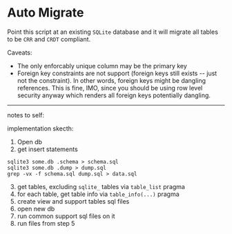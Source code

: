 # Auto Migrate

Point this script at an existing `SQLite` database and it will migrate all tables to be `CRR` and `CRDT` compliant.

Caveats:
- The only enforcably unique column may be the primary key
- Foreign key constraints are not support (foreign keys still exists -- just not the constraint). In other words, foreign keys might be dangling references. This is fine, IMO, since you should be using row level security anyway which renders all foreign keys potentially dangling.


---

notes to self:

implementation skecth:

1. Open db
2. get insert statements
```
sqlite3 some.db .schema > schema.sql
sqlite3 some.db .dump > dump.sql
grep -vx -f schema.sql dump.sql > data.sql
```
3. get tables, excluding `sqlite_` tables via `table_list` pragma
4. for each table, get table info via `table_info(...)` pragma
5. create view and support tables sql files
6. open new db
7. run common support sql files on it
8. run files from step 5
